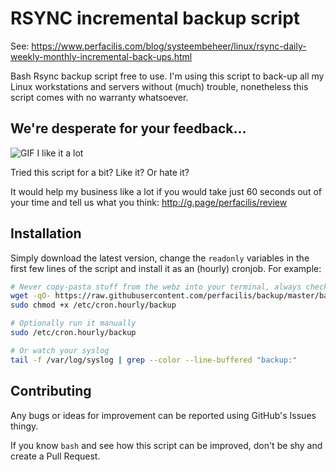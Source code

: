# RSYNC incremental backup script

See: https://www.perfacilis.com/blog/systeembeheer/linux/rsync-daily-weekly-monthly-incremental-back-ups.html

Bash Rsync backup script free to use. I'm using this script to back-up all my 
Linux workstations and servers without (much) trouble, nonetheless this script 
comes with no warranty whatsoever.

## We're desperate for your feedback...

![GIF I like it a lot](https://i.imgflip.com/lo6p.gif)

Tried this script for a bit? Like it? Or hate it?

It would help my business like a lot if you would take just 60 seconds out of 
your time and tell us what you think:
http://g.page/perfacilis/review

## Installation

Simply download the latest version, change the `readonly` variables in the first 
few lines of the script and install it as an (hourly) cronjob. For example:

```bash
# Never copy-pasta stuff from the webz into your terminal, always check first!
wget -qO- https://raw.githubusercontent.com/perfacilis/backup/master/backup | sudo tee /etc/cron.hourly/backup
sudo chmod +x /etc/cron.hourly/backup

# Optionally run it manually
sudo /etc/cron.hourly/backup

# Or watch your syslog
tail -f /var/log/syslog | grep --color --line-buffered "backup:"
```

## Contributing

Any bugs or ideas for improvement can be reported using GitHub's Issues thingy.

If you know `bash` and see how this script can be improved, don't be shy and 
create a Pull Request.